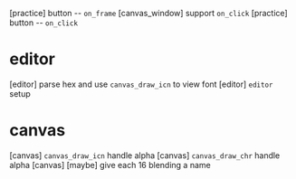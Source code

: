 [practice] button -- `on_frame`
[canvas_window] support `on_click`
[practice] button -- `on_click`

# editor

[editor] parse hex and use `canvas_draw_icn` to view font
[editor] `editor` setup

# canvas

[canvas] `canvas_draw_icn` handle alpha
[canvas] `canvas_draw_chr` handle alpha
[canvas] [maybe] give each 16 blending a name
